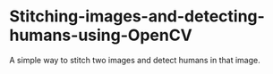 # Stitching-images-and-detecting-humans-using-OpenCV
A simple way to stitch two images and detect humans in that image.
